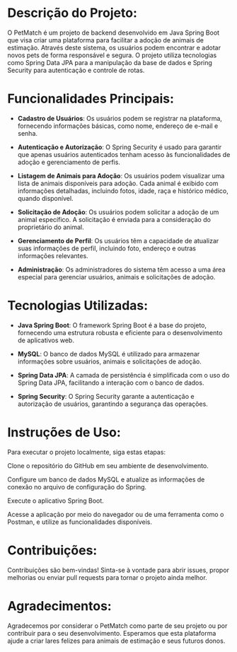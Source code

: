 # Descrição do Projeto:
O PetMatch é um projeto de backend desenvolvido em Java Spring Boot que visa criar uma plataforma para facilitar a adoção de animais de estimação. Através deste sistema, os usuários podem encontrar e adotar novos pets de forma responsável e segura. O projeto utiliza tecnologias como Spring Data JPA para a manipulação da base de dados e Spring Security para autenticação e controle de rotas.

# Funcionalidades Principais:
* **Cadastro de Usuários**: Os usuários podem se registrar na plataforma, fornecendo informações básicas, como nome, endereço de e-mail e senha.

* **Autenticação e Autorização**: O Spring Security é usado para garantir que apenas usuários autenticados tenham acesso às funcionalidades de adoção e gerenciamento de perfis.

* **Listagem de Animais para Adoção**: Os usuários podem visualizar uma lista de animais disponíveis para adoção. Cada animal é exibido com informações detalhadas, incluindo fotos, idade, raça e histórico médico, quando disponível.

* **Solicitação de Adoção**: Os usuários podem solicitar a adoção de um animal específico. A solicitação é enviada para a consideração do proprietário do animal.

* **Gerenciamento de Perfil**: Os usuários têm a capacidade de atualizar suas informações de perfil, incluindo foto, endereço e outras informações relevantes.

* **Administração**: Os administradores do sistema têm acesso a uma área especial para gerenciar usuários, animais e solicitações de adoção.

# Tecnologias Utilizadas:
* **Java Spring Boot**: O framework Spring Boot é a base do projeto, fornecendo uma estrutura robusta e eficiente para o desenvolvimento de aplicativos web.

* **MySQL**: O banco de dados MySQL é utilizado para armazenar informações sobre usuários, animais e solicitações de adoção.

* **Spring Data JPA**: A camada de persistência é simplificada com o uso do Spring Data JPA, facilitando a interação com o banco de dados.

* **Spring Security**: O Spring Security garante a autenticação e autorização de usuários, garantindo a segurança das operações.

# Instruções de Uso:
Para executar o projeto localmente, siga estas etapas:

Clone o repositório do GitHub em seu ambiente de desenvolvimento.

Configure um banco de dados MySQL e atualize as informações de conexão no arquivo de configuração do Spring.

Execute o aplicativo Spring Boot.

Acesse a aplicação por meio do navegador ou de uma ferramenta como o Postman, e utilize as funcionalidades disponíveis.

# Contribuições:
Contribuições são bem-vindas! Sinta-se à vontade para abrir issues, propor melhorias ou enviar pull requests para tornar o projeto ainda melhor.


# Agradecimentos:
Agradecemos por considerar o PetMatch como parte de seu projeto ou por contribuir para o seu desenvolvimento. Esperamos que esta plataforma ajude a criar lares felizes para animais de estimação e seus futuros donos.